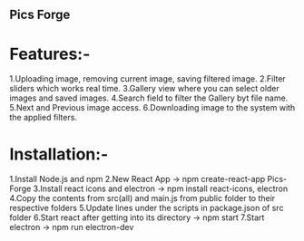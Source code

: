 ## Pics Forge
# Features:-
1.Uploading image, removing current image, saving filtered image.
2.Filter sliders which works real time.
3.Gallery view where you can select older images and saved images.
4.Search field to filter the Gallery byt file name.
5.Next and Previous image access.
6.Downloading image to the system with the applied filters.

# Installation:-
1.Install Node.js and npm
2.New React App -> npm create-react-app Pics-Forge
3.Install react icons and electron -> npm install react-icons, electron
4.Copy the contents from src(all) and main.js from public folder to their respective folders
5.Update lines under the scripts in package.json of src folder
6.Start react after getting into its directory -> npm start
7.Start electron -> npm run electron-dev
